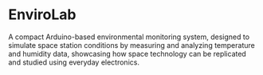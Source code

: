 # EnviroLab
A compact Arduino-based environmental monitoring system, designed to simulate space station conditions by measuring and analyzing temperature and humidity data, showcasing how space technology can be replicated and studied using everyday electronics.
